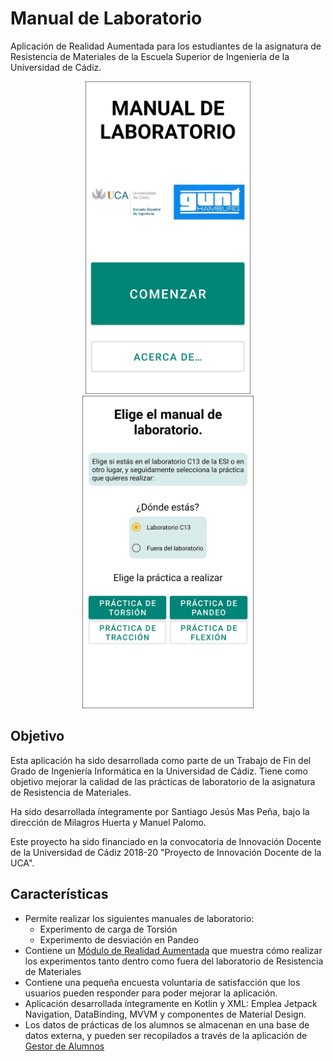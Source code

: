 # Manual de Laboratorio
Aplicación de Realidad Aumentada para los estudiantes de la asignatura de Resistencia de Materiales de la Escuela Superior de Ingeniería de la Universidad de Cádiz.

<p align="center">
  <img src="Images/title_light.png" height="500" title="Pantalla de inicio">
  <img src="Images/login_light.png" height="500" title="Pantalla de inicio de sesión">
</p>

## Objetivo

Esta aplicación ha sido desarrollada como parte de un Trabajo de Fin del Grado de Ingeniería Informática en la Universidad de Cádiz. Tiene como objetivo mejorar la calidad de las prácticas de laboratorio de la asignatura de Resistencia de Materiales. 

Ha sido desarrollada íntegramente por Santiago Jesús Mas Peña, bajo la dirección de Milagros Huerta y Manuel Palomo.

Este proyecto ha sido financiado en la convocatoria de Innovación Docente de la Universidad de Cádiz 2018-20 "Proyecto de Innovación Docente de la UCA".

## Características

- Permite realizar los siguientes manuales de laboratorio:
  - Experimento de carga de Torsión 
  - Experimento de desviación en Pandeo
- Contiene un [Módulo de Realidad Aumentada](https://www.github.com/GRsni/AR_module) que muestra cómo realizar los experimentos tanto dentro como fuera del laboratorio de Resistencia de Materiales
- Contiene una pequeña encuesta voluntaria de satisfacción que los usuarios pueden responder para poder mejorar la aplicación.
- Aplicación desarrollada íntegramente en Kotlin y XML: Emplea Jetpack Navigation, DataBinding, MVVM y componentes de Material Design.
- Los datos de prácticas de los alumnos se almacenan en una base de datos externa, y pueden ser recopilados a través de la aplicación de [Gestor de Alumnos](https://www.github.com/GRsni/Student_Manager_App)
